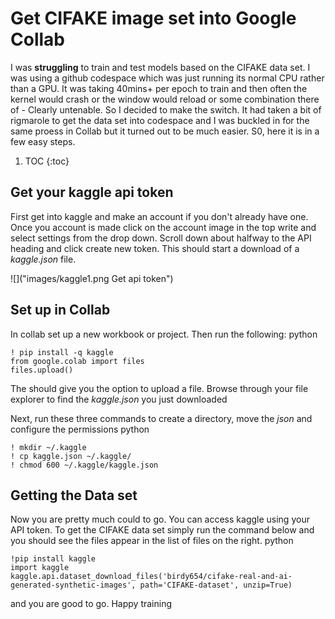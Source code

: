 # Get CIFAKE image set into Google Collab

I was **struggling** to train and test models based on the CIFAKE data set. I was using a github codespace which was just running its normal CPU rather than a GPU. It was taking 40mins+ per epoch to train and then often the kernel would crash or the window would reload or some combination there of - Clearly untenable. So I decided to make the switch. It had taken a bit of rigmarole to get the data set into codespace and I was buckled in for the same proess in Collab but it turned out to be much easier. S0, here it is in a few easy steps.

1. TOC
{:toc}

## Get your kaggle api token
First get into kaggle and make an account if you don't already have one. Once you account is made click on the account image in the top write and select settings from the drop down. Scroll down about halfway to the API heading and click create new token. This should start a download of a *kaggle.json* file.

![]("images/kaggle1.png Get api token")

## Set up in Collab

In collab set up a new workbook or project. Then run the following:
python
``` 
! pip install -q kaggle
from google.colab import files
files.upload()
```
The should give you the option to upload a file. Browse through your file explorer to find the *kaggle.json* you just downloaded

Next, run these three commands to create a directory, move the *json* and configure the permissions
python
```
! mkdir ~/.kaggle
! cp kaggle.json ~/.kaggle/
! chmod 600 ~/.kaggle/kaggle.json
```
## Getting the Data set

Now you are pretty much could to go. You can access kaggle using your API token. To get the CIFAKE data set simply run the command below and you should see the files appear in the list of files on the right.
python
```
!pip install kaggle
import kaggle
kaggle.api.dataset_download_files('birdy654/cifake-real-and-ai-generated-synthetic-images', path='CIFAKE-dataset', unzip=True)
```
and you are good to go. Happy training

